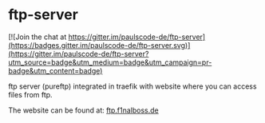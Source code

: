 # ftp-server

[![Join the chat at https://gitter.im/paulscode-de/ftp-server](https://badges.gitter.im/paulscode-de/ftp-server.svg)](https://gitter.im/paulscode-de/ftp-server?utm_source=badge&utm_medium=badge&utm_campaign=pr-badge&utm_content=badge)


ftp server (pureftp) integrated in traefik with website where you can access files from ftp. 

The website can be found at: [ftp.f1nalboss.de](https://ftp.f1nalboss.de)
